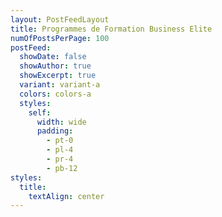 ```yaml
---
layout: PostFeedLayout
title: Programmes de Formation Business Elite
numOfPostsPerPage: 100
postFeed:
  showDate: false
  showAuthor: true
  showExcerpt: true
  variant: variant-a
  colors: colors-a
  styles:
    self:
      width: wide
      padding:
        - pt-0
        - pl-4
        - pr-4
        - pb-12
styles:
  title:
    textAlign: center
---
```

